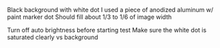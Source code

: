Black background with white dot
I used a piece of anodized aluminum w/ paint marker dot
Should fill about 1/3 to 1/6 of image width

Turn off auto brightness before starting test
Make sure the white dot is saturated clearly vs background


